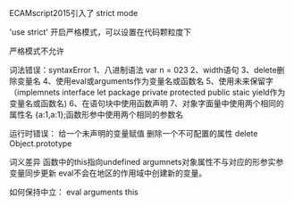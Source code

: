 ECAMscript2015引入了 strict mode

'use strict' 开启严格模式，可以设置在代码颗粒度下

严格模式不允许

词法错误：syntaxError
1、八进制语法 var n = 023
2、width语句
3、delete删除变量名
4、使用eval或arguments作为变量名或函数名
5、使用未来保留字（implemnets interface let package private protected public staic yield作为变量名或函数名)
6、在语句块中使用函数声明
7、对象字面量中使用两个相同的属性名 {a:1,a:1};函数形参中使用两个相同的参数名

运行时错误：
给一个未声明的变量赋值
删除一个不可配置的属性 delete Object.prototype

词义差异
函数中的this指向undefined 
argumnets对象属性不与对应的形参实参变量同步更新
eval不会在地区的作用域中创建新的变量。

如何保持中立：
eval  arguments  this